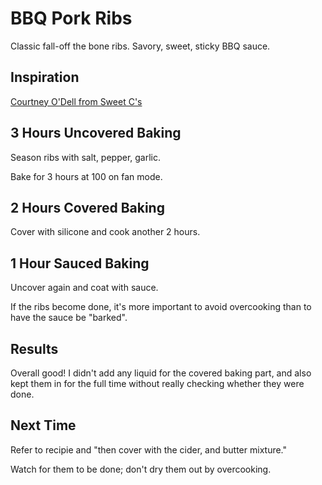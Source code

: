 # BBQ Pork Ribs
Classic fall-off the bone ribs. Savory, sweet, sticky BBQ sauce.

## Inspiration

[Courtney O'Dell from Sweet C's](https://sweetcsdesigns.com/the-best-smoked-pork-ribs-recipe-ever/) 

## 3 Hours Uncovered Baking
Season ribs with salt, pepper, garlic.

Bake for 3 hours at 100 on fan mode.

## 2 Hours Covered Baking
Cover with silicone and cook another 2 hours.

## 1 Hour Sauced Baking
Uncover again and coat with sauce.

If the ribs become done, it's more important to avoid overcooking than to have the sauce be "barked".

## Results
Overall good! I didn't add any liquid for the covered baking part, and also kept them in for the full time without really checking whether they were done.

## Next Time
Refer to recipie and "then cover with the cider, and butter mixture."

Watch for them to be done; don't dry them out by overcooking.
